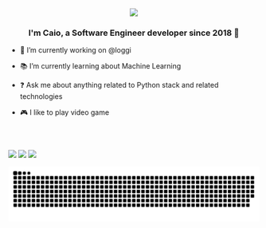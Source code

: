 <div align="center">
<img src="https://rishavanand.github.io/static/images/greetings.gif" align="center" style="width: 30%" />
</div>  
  

### <div align="center">I'm Caio, a Software Engineer developer since 2018 🚀</div>  
  

- 🔭 I’m currently working on @loggi  
  

- 📚 I’m currently learning about Machine Learning  
  

- ❓ Ask me about anything related to Python stack and related technologies  
  

- 🎮 I like to play video game  
  

<br/>  
  
  ##
 
<div> 
  <a href="https://instagram.com/dev.caio" target="_blank"><img src="https://img.shields.io/badge/-Instagram-%23E4405F?style=for-the-badge&logo=instagram&logoColor=white" target="_blank"></a>
  <a href = "mailto:kaioeduardofm@gmail.com"><img src="https://img.shields.io/badge/-Gmail-%23333?style=for-the-badge&logo=gmail&logoColor=white" target="_blank"></a>
  <a href="https://www.linkedin.com/in/caio-magri-318a42a1/" target="_blank"><img src="https://img.shields.io/badge/-LinkedIn-%230077B5?style=for-the-badge&logo=linkedin&logoColor=white" target="_blank"></a> 

 
 ![Snake animation](https://github.com/caiomagri/caiomagri/blob/output/github-contribution-grid-snake.svg)
 
</div>
